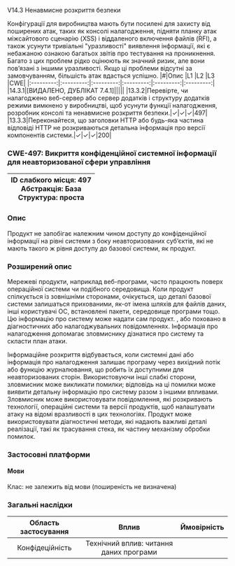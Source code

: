 V14.3 Ненавмисне розкриття безпеки

Конфігурації для виробництва мають бути посилені для захисту від поширених атак, таких як консолі налагодження, підняти планку атак міжсайтового сценарію (XSS) і віддаленого включення файлів (RFI), а також усунути тривіальні "уразливості" виявлення інформації, які є небажаною ознакою багатьох звітів про тестування на проникнення. Багато з цих проблем рідко оцінюють як значний ризик, але вони пов’язані з іншими уразливості. Якщо ці проблеми відсутні за замовчуванням, більшість атак вдасться успішно.
|#|Опис |L1 |L2 |L3 |CWE|
|:---------:|:---------:|:---------:|:---------:|:---------:|:---------:|
|14.3.1|[ВИДАЛЕНО, ДУБЛІКАТ 7.4.1]|||||
|13.3.2|Перевірте, чи налагоджено веб-сервер або сервер додатків і структуру додатків режими вимкнено у виробництві, щоб усунути функції налагодження, розробник консолі та ненавмисне розкриття безпеки.|✓|✓|✓|497|
|13.3.3|Переконайтеся, що заголовки HTTP або будь-яка частина відповіді HTTP не розкриваються детальна інформація про версії компонентів системи.|✓|✓|✓|200|

### CWE-497: Викриття конфіденційної системної інформації для неавторизованої сфери управління
|ID слабкого місця: 497 <br/> Абстракція: База <br/> Структура: проста|
|:----:|
### Oпис
Продукт не запобігає належним чином доступу до конфіденційної інформації на рівні системи з боку неавторизованих суб’єктів, які не мають такого ж рівня доступу до базової системи, як продукт.


### Розширений опис
Мережеві продукти, наприклад веб-програми, часто працюють поверх операційної системи чи подібного середовища. Коли продукт спілкується із зовнішніми сторонами, очікується, що деталі базової системи залишаться прихованими, як-от імена шляхів для файлів даних, інші користувачі ОС, встановлені пакети, середовище програми тощо. Цю інформацію про систему може надати сам продукт. , або поховано в діагностичних або налагоджувальних повідомленнях. Інформація про налагодження допомагає зловмиснику дізнатися про систему та скласти план атаки.

Інформаційне розкриття відбувається, коли системні дані або інформація про налагодження залишає програму через вихідний потік або функцію журналювання, що робить їх доступними для неавторизованих сторін. Використовуючи інші слабкі сторони, зловмисник може викликати помилки; відповідь на ці помилки може виявити детальну інформацію про систему разом з іншими впливами. Зловмисник може використовувати повідомлення, які розкривають технології, операційні системи та версії продуктів, щоб налаштувати атаку на відомі вразливості в цих технологіях. Продукт може використовувати діагностичні методи, які надають важливі деталі реалізації, такі як трасування стека, як частину механізму обробки помилок.

### Застосовні платформи
#### Мови
Клас: не залежить від мови (поширеність не визначена)

### Загальні наслідки
|Область застосування|Вплив|Ймовірність|
|:---------:|:-------:|:-------:|
|Конфідеційність|Технічний вплив: читання даних програми||

